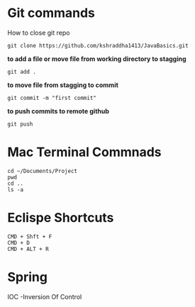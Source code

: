 Git commands
=====

How to close git repo

```
git clone https://github.com/kshraddha1413/JavaBasics.git
```

**to add a file or move file from working directory to stagging**

```
git add .  
```

**to move file from stagging to commit**
```
git commit -m "first commit" 
```

**to push commits to remote github**
```
git push
```

Mac Terminal Commnads
=====

```
cd ~/Documents/Project
pwd
cd ..
ls -a
```

Eclispe Shortcuts
=====

```
CMD + Shft + F
CMD + D
CMD + ALT + R
```
Spring
=====
IOC -Inversion Of Control
